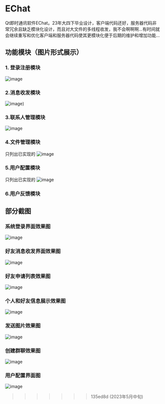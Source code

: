 # EChat
​	Qt即时通讯软件EChat。23年大四下毕业设计，客户端代码还好，服务器代码非常冗余且缺乏模块化设计，而且对大文件的多线程收发，我不会啊啊啊...有时间就会继续重写和优化客户端和服务器代码使其更模块化便于后期的维护和增加功能...

## 功能模块（图片形式展示）

### 1. 登录注册模块

![image](https://github.com/swansfought/EChat/blob/main/%E9%83%A8%E5%88%86%E6%88%AA%E5%9B%BE/md/%E7%99%BB%E5%BD%95%E6%B3%A8%E5%86%8C%E6%A8%A1%E5%9D%97%E5%A4%84%E7%90%86%E6%B5%81%E7%A8%8B%E5%9B%BE.png)


### 2.消息收发模块

![image](https://github.com/swansfought/EChat/blob/main/%E9%83%A8%E5%88%86%E6%88%AA%E5%9B%BE/md/%E6%B6%88%E6%81%AF%E6%94%B6%E5%8F%91%E5%8A%9F%E8%83%BD%E6%A8%A1%E5%9D%97%E5%9B%BE.png))


### 3.联系人管理模块

![image](https://github.com/swansfought/EChat/blob/main/%E9%83%A8%E5%88%86%E6%88%AA%E5%9B%BE/md/%E8%81%94%E7%B3%BB%E4%BA%BA%E7%AE%A1%E7%90%86%E6%A8%A1%E5%9D%97%E5%9B%BE.png)


### 4.文件管理模块
只列出已实现的
![image](https://github.com/swansfought/EChat/blob/main/%E9%83%A8%E5%88%86%E6%88%AA%E5%9B%BE/md/%E6%96%87%E4%BB%B6%E7%AE%A1%E7%90%86%E6%A8%A1%E5%9D%97%E5%9B%BE.png)


### 5.用户配置模块
只列出已实现的
![image](https://github.com/swansfought/EChat/blob/main/%E9%83%A8%E5%88%86%E6%88%AA%E5%9B%BE/md/%E7%94%A8%E6%88%B7%E9%85%8D%E7%BD%AE%E5%8A%9F%E8%83%BD%E6%A8%A1%E5%9D%97%E5%9B%BE(%E5%9B%BE%E4%B8%AD%E4%B8%BA%E5%B7%B2%E5%AE%9E%E7%8E%B0%E7%9A%84).png)


### 6.用户反馈模块


## 部分截图
### 系统登录界面效果图

![image](https://github.com/swansfought/EChat/blob/main/%E9%83%A8%E5%88%86%E6%88%AA%E5%9B%BE/%E7%B3%BB%E7%BB%9F%E7%99%BB%E5%BD%95%E7%95%8C%E9%9D%A2%E6%95%88%E6%9E%9C%E5%9B%BE.png)


### 好友消息收发界面效果图

![image](https://github.com/swansfought/EChat/blob/main/%E9%83%A8%E5%88%86%E6%88%AA%E5%9B%BE/%E5%A5%BD%E5%8F%8B%E6%B6%88%E6%81%AF%E6%94%B6%E5%8F%91%E7%95%8C%E9%9D%A2%E6%95%88%E6%9E%9C%E5%9B%BE.png)


### 好友申请列表效果图

![image](https://github.com/swansfought/EChat/blob/main/%E9%83%A8%E5%88%86%E6%88%AA%E5%9B%BE/%E5%A5%BD%E5%8F%8B%E7%94%B3%E8%AF%B7%E5%88%97%E8%A1%A8%E6%95%88%E6%9E%9C%E5%9B%BE.png)


### 个人和好友信息展示效果图

![image](https://github.com/swansfought/EChat/blob/main/%E9%83%A8%E5%88%86%E6%88%AA%E5%9B%BE/%E4%B8%AA%E4%BA%BA%E5%92%8C%E5%A5%BD%E5%8F%8B%E4%BF%A1%E6%81%AF%E5%B1%95%E7%A4%BA%E6%95%88%E6%9E%9C%E5%9B%BE.png)


### 发送图片效果图

![image](https://github.com/swansfought/EChat/blob/main/%E9%83%A8%E5%88%86%E6%88%AA%E5%9B%BE/%E5%8F%91%E9%80%81%E5%9B%BE%E7%89%87%E6%95%88%E6%9E%9C%E5%9B%BE.png)


### 创建群聊效果图

![image](https://github.com/swansfought/EChat/blob/main/%E9%83%A8%E5%88%86%E6%88%AA%E5%9B%BE/%E5%88%9B%E5%BB%BA%E7%BE%A4%E8%81%8A%E6%95%88%E6%9E%9C%E5%9B%BE.png)


### 用户配置界面图

![image](https://github.com/swansfought/EChat/blob/main/%E9%83%A8%E5%88%86%E6%88%AA%E5%9B%BE/%E7%94%A8%E6%88%B7%E9%85%8D%E7%BD%AE%E7%95%8C%E9%9D%A2%E5%9B%BE.png)


>>>>>>> 135ed8d (2023年5月中旬)
